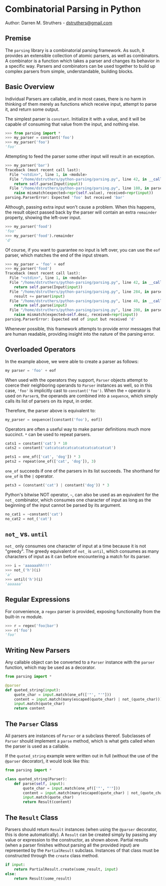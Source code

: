 # Combinatorial Parsing in Python

Author: Darren M. Struthers - <dstruthers@gmail.com>

## Premise

The `parsing` library is a combinatorial parsing framework. As such, it provides
an extensible collection of atomic parsers, as well as combinators. A combinator
is a function which takes a parser and changes its behavior in a specific way.
Parsers and combinators can be used together to build up complex parsers from
simple, understandable, building blocks.

## Basic Overview

Individual Parsers are callable, and in most cases, there is no harm in thinking
of them merely as functions which receive input, attempt to parse it, and
return some output.

The simplest parser is `constant`. Initialize it with a value, and it will be
capable of consuming that value from the input, and nothing else.

```python
>>> from parsing import *
>>> my_parser = constant('foo')
>>> my_parser('foo')
'foo'
```

Attempting to feed the parser some other input will result in an exception.

```python
>>> my_parser('bar')
Traceback (most recent call last):
  File "<stdin>", line 1, in <module>
  File "/home/dstruthers/python-parsing/parsing.py", line 42, in __call__
    return self.parse(Input(input))
  File "/home/dstruthers/python-parsing/parsing.py", line 180, in parse
    raise mismatch(expected=repr(self.value), received=repr(input))
parsing.ParserError: Expected 'foo' but received 'bar'
```

Although, passing extra input won't cause a problem. When this happens,
the result object passed back by the parser will contain an extra
`remainder` property, showing the left-over input.

```python
>>> my_parser('food')
'foo'
>>> my_parser('food').remainder
'd'
```
Of course, if you want to guarantee no input is left over, you can use the `eof`
parser, which matches the end of the input stream.

```python
>>> my_parser = 'foo' + eof
>>> my_parser('food')
Traceback (most recent call last):
  File "<stdin>", line 1, in <module>
  File "/home/dstruthers/python-parsing/parsing.py", line 42, in __call__
    return self.parse(Input(input))
  File "/home/dstruthers/python-parsing/parsing.py", line 284, in parse
    result += parser(input)
  File "/home/dstruthers/python-parsing/parsing.py", line 40, in __call__
    return self.parse(input)
  File "/home/dstruthers/python-parsing/parsing.py", line 200, in parse
    raise mismatch(expected=self.desc, received=repr(input))
parsing.ParserError: Expected end of input but received 'd'
```
Whenever possible, this framework attempts to provide error messages that are
human readable, providing insight into the nature of the parsing error.

## Overloaded Operators

In the example above, we were able to create a parser as follows:

```python
my parser = 'foo' + eof
```

When used with the operators they support, `Parser` objects attempt to coerce
their neighboring operands to `Parser` instances as well, so in this case,
`'foo'` is implicitly cast to `constant('foo')`. When the `+` operator is used
on `Parser`s, the operands are combined into a `sequence`, which simply calls
its list of parsers on its input, in order.

Therefore, the parser above is equivalent to:

```python
my_parser = sequence([constant('foo'), eof])
```
Operators are often a useful way to make parser definitions much more succinct.
`*` can be used to repeat parsers.

```python
cats1 = constant('cat') * 10
cats2 = constant('catcatcatcatcatcatcatcatcatcat')

pets1 = one_of(['cat', 'dog']) * 3
pets2 = repeat(one_of(['cat', 'dog']), 3)
```
                  
`one_of` succeeds if one of the parsers in its list succeeds. The shorthand for
`one_of` is the `|` operator.

```python
pets3 = (constant('cat') | constant('dog')) * 3
```
Python's bitwise NOT operator, `~`, can also be used as an equivalent for the
`not_` combinator, which consumes one character of input as long as the
beginning of the input cannot be parsed by its argument.

```python
no_cat1 = ~constant('cat')
no_cat2 = not_('cat')
```

## `not_` vs. `until`

`not_` only consumes one character of input at a time because it is not
"greedy". The greedy equivalent of `not_` is `until`, which consumes as many
characters of input as it can before encountering a match for its parser.

```python
>>> i = 'aaaaaahh!!!'
>>> not_('h')(i)
'a'
>>> until('h')(i)
'aaaaaa'
```

## Regular Expressions

For convenience, a `regex` parser is provided, exposing functionality from the
built-in `re` module.

```python
>>> r = regex('foo|bar')
>>> r('foo')
'foo'
```

## Writing New Parsers

Any callable object can be converted to a `Parser` instance with the `parser`
function, which may be used as a decorator.

```python
from parsing import *

@parser
def quoted_string(input):
    quote_char = input.match(one_of(['"', "'"]))
    content = input.match(many(escaped(quote_char) | not_(quote_char)))
    input.match(quote_char)
    return content
```

## The `Parser` Class

All parsers are instances of `Parser` or a subclass thereof. Subclasses of
`Parser` should implement a `parse` method, which is what gets called when the
parser is used as a callable.

If the `quoted_string` example were written out in full (without the use of the
`@parser` decorator), it would look like this:

```python
from parsing import *

class quoted_string(Parser):
    def parse(self, input):
        quote_char = input.match(one_of(['"', "'"]))
        content = input.match(many(escaped(quote_char) | not_(quote_char)))
        input.match(quote_char)
        return Result(content)
```

## The `Result` Class

Parsers should return `Result` instances (when using the `@parser` decorator,
this is done automatically). A `Result` can be created simply by passing any
value or expression to the constructor, as shown above. Partial results (when
a parser finishes without parsing all the provided input) are represented by the
`PartialResult` subclass. Instances of that class must be constructed through
the `create` class method.

```python
if input:
    return PartialResult.create(some_result, input)
else:
    return Result(some_result)    
```

